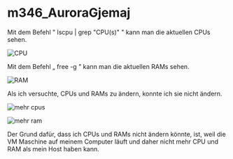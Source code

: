 # m346_AuroraGjemaj

Mit dem Befehl " lscpu | grep "CPU(s)" " kann man die aktuellen CPUs sehen.

![CPU](https://github.com/auroragjemaj/m346_AuroraGjemaj/assets/112400886/f6f1f103-ba76-4171-b074-55411456a48f)


Mit dem Befehl „ free -g " kann man die aktuellen RAMs sehen.

![RAM](https://github.com/auroragjemaj/m346_AuroraGjemaj/assets/112400886/0a765699-983c-4e5e-9153-6e260e70a643)


Als ich versuchte, CPUs und RAMs zu ändern, konnte ich sie nicht ändern. 

![mehr cpus](https://github.com/auroragjemaj/m346_AuroraGjemaj/assets/112400886/9e0483bd-1fad-4ccd-acd9-7149fa7c1290)

![mehr ram](https://github.com/auroragjemaj/m346_AuroraGjemaj/assets/112400886/eb7bf2e5-ffcf-40e7-a03f-7fc48a32b843)


Der Grund dafür, dass ich CPUs und RAMs nicht ändern könnte, ist, weil die VM Maschine auf meinem Computer läuft und daher nicht mehr CPU und RAM als mein Host haben kann.
